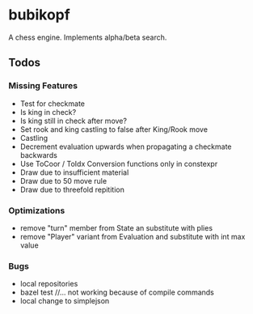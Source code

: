 # bubikopf
A chess engine. Implements alpha/beta search.

## Todos

### Missing Features
- Test for checkmate
- Is king in check?
- Is king still in check after move?
- Set rook and king castling to false after King/Rook move
- Castling
- Decrement evaluation upwards when propagating a checkmate backwards
- Use ToCoor / ToIdx Conversion functions only in constexpr
- Draw due to insufficient material
- Draw due to 50 move rule
- Draw due to threefold repitition


### Optimizations
- remove "turn" member from State an substitute with plies
- remove "Player" variant from Evaluation and substitute with int max value

### Bugs
- local repositories
- bazel test //... not working because of compile commands
- local change to simplejson